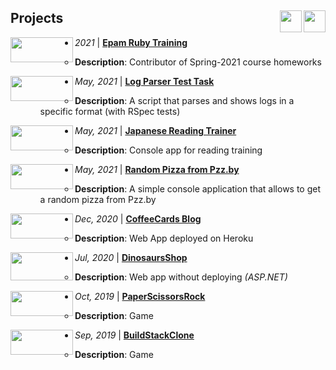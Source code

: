 ## Projects<a href="https://www.linkedin.com/in/ekaterina-balabanovich/"><img align="right" src="https://camo.githubusercontent.com/c8a9c5b414cd812ad6a97a46c29af67239ddaeae08c41724ff7d945fb4c047e5/68747470733a2f2f6564656e742e6769746875622e696f2f537570657254696e7949636f6e732f696d616765732f7376672f6c696e6b6564696e2e737667" width="35" height="35" /></a><a href="https://twitter.com/kate_tomosimasu"><img align="right" src="https://camo.githubusercontent.com/35b0b8bfbd8840f35607fb56ad0a139047fd5d6e09ceb060c5c6f0a5abd1044c/68747470733a2f2f6564656e742e6769746875622e696f2f537570657254696e7949636f6e732f696d616765732f7376672f747769747465722e737667" width="35" height="35" /></a>

<img align="left" src="https://img.shields.io/badge/ruby-%23CC342D.svg?style=for-the-badge&logo=ruby&logoColor=white" width="100" height="40" />
<ul>
 <li><i>2021</i> | <a href="https://github.com/miseinen/miseinen/blob/main/task-description.md"><b>Epam Ruby Training</b></a></li>
 <ul><li><b>Description</b>: Contributor of Spring-2021 course homeworks</ul>
</ul>


<img align="left" src="https://img.shields.io/badge/ruby-%23CC342D.svg?style=for-the-badge&logo=ruby&logoColor=white" width="100" height="40" />
<ul>
 <li><i>May, 2021</i> |  <a href="https://github.com/miseinen/views-count-log-parser"><b>Log Parser Test Task</b></a> </li>
 <ul><li><b>Description</b>: A script that parses and shows logs in a specific format (with RSpec tests)</li></ul>
</ul>


<img align="left" src="https://img.shields.io/badge/ruby-%23CC342D.svg?style=for-the-badge&logo=ruby&logoColor=white" width="100" height="40" />
<ul>
 <li><i>May, 2021</i> |  <a href="https://github.com/miseinen/japanese-reading-trainer"><b>Japanese Reading Trainer</b></a></li>
 <ul><li><b>Description</b>: Console app for reading training</li></ul>
</ul>


<img align="left" src="https://img.shields.io/badge/ruby-%23CC342D.svg?style=for-the-badge&logo=ruby&logoColor=white" width="100" height="40" />
<ul>
 <li><i>May, 2021</i> |  <a href="https://github.com/miseinen/random-pizza-from-pzz"><b>Random Pizza from Pzz.by</b></a> </li>
 <ul><li><b>Description</b>: A simple console application that allows to get a random pizza from Pzz.by</li></ul>
</ul>


<img align="left" src="https://img.shields.io/badge/rails-%23CC0000.svg?style=for-the-badge&logo=ruby-on-rails&logoColor=white" width="100" height="40" />
<ul>
 <li><i>Dec, 2020</i> |  <a href="https://github.com/miseinen/coffee-cards-blog"><b>CoffeeCards Blog</b></a> </li>
 <ul><li><b>Description</b>: Web App deployed on Heroku</li></ul>
</ul>

<img align="left" src="https://img.shields.io/badge/.NET-5C2D91?style=for-the-badge&logo=.net&logoColor=white" width="100" height="45" />
<ul>
 <li><i>Jul, 2020</i> |  <a href="https://github.com/miseinen/DinosaursShop"><b>DinosaursShop</b></a> </li>
 <ul><li><b>Description</b>: Web app without deploying <i>(ASP.NET)</i></li></ul>
</ul>

<img align="left" src="https://img.shields.io/badge/unity-%23000000.svg?style=for-the-badge&logo=unity&logoColor=white" width="100" height="40" />
<ul>
 <li><i>Oct, 2019</i> |  <a href="https://github.com/miseinen/DinosaursShop"><b>PaperScissorsRock</b></a> </li>
 <ul><li><b>Description</b>: Game</li></ul>
</ul>

<img align="left" src="https://img.shields.io/badge/unity-%23000000.svg?style=for-the-badge&logo=unity&logoColor=white" width="100" height="40" />
<ul>
 <li><i>Sep, 2019</i> |  <a href="https://github.com/miseinen/DinosaursShop"><b>BuildStackClone</b></a> </li>
 <ul><li><b>Description</b>: Game</li></ul>
</ul>

